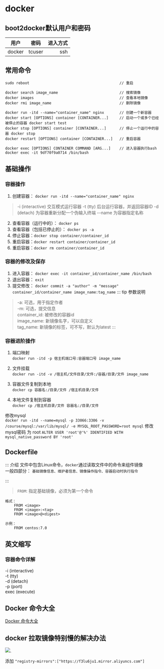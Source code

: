 # docker
## boot2docker默认用户和密码
用户|密码|进入方式
---|:--:|---:
docker|tcuser|ssh

## 常用命令
```
sudo reboot                                         // 重启

docker search image_name                            // 搜索镜像
docker images                                       // 查看本地镜像
docker rmi image_name                               // 删除镜像

docker run -itd --name="container_name" nginx       // 创建一个新容器
docker start [OPTIONS] container [CONTAINER...]     // 启动一个或多个已经被停止的容器 docker start test
docker stop [OPTIONS] container [CONTAINER...]      // 停止一个运行中的容器 docker stop 
docker restart [OPTIONS] container [CONTAINER...]   // 重启容器

docker exec [OPTIONS] CONTAINER COMMAND [ARG...]    // 进入容器执行bash docker exec -it 9df70f9a0714 /bin/bash 
```

## 基础操作
### 容器操作
1. 创建容器： `docker run -itd --name="container_name" nginx`
> -i (interactive) 交互模式运行容器
> -t (tty) 后台运行容器，并返回容器ID
> -d (detach) 为容器重新分配一个伪输入终端
> --name 为容器指定名称
2. 查看容器（运行中的）： `docker ps`
3. 查看容器（包括已停止的）： `docker ps -a`
4. 停止容器：`docker stop container/container_id`
5. 重启容器：`docker restart container/container_id`
6. 重启容器：`docker rm container/container_id`

### 容器的修改及保存
1. 进入容器： `docker exec -it container_id/container_name /bin/bash`
2. 退出容器： `exit`
3. 提交修改： `docker commit -a "author" -m "message" container_id/container_name image_name:tag_name`
::: tip 参数说明
> -a: 可选，用于指定作者  
> -m: 可选，提交信息  
> container_id: 被修改的容器id  
> image_name: 新镜像名字，可以自定义  
> tag_name: 新镜像的标签，可不写，默认为latest
:::

### 容器进阶操作
1. 端口映射  
`docker run -itd -p 宿主机端口号:容器端口号 image_name`

2. 文件挂载  
`docker run -itd -v /宿主机/文件目录/文件:/容器/目录/文件 image_name`

3. 容器文件复制到本地  
`docker cp 容器名:/目录/文件 /宿主机目录/文件`

4. 本地文件复制到容器  
`docker cp /宿主机目录/文件 容器名:/目录/文件`

修改mysql  
`docker run -itd --name=mysql -p 33066:3306 -v /course/mysql:/var/lib/mysql/ -e MYSQL_ROOT_PASSWORD=root mysql`
修改mysql密码  为 root
`ALTER USER 'root'@'%' IDENTIFIED WITH mysql_native_password BY 'root'`

## Dockerfile
::: 介绍
文件中包含Linux命令，`docker`通过读取文件中的命令来组件镜像  
一般四部分： `基础镜像信息、维护者信息、镜像操作指令、容器启动时执行指令`
    
:::
> `FROM`: 指定基础镜像，必须为第一个命令
```
格式： 
    FROM <image>
    FROM <image>:<tag>
    FROM <image>@<digest>

示例：
    FROM centos:7.0
```

  


## 英文缩写
### 容器命令详解
-i (interactive)  
-t (tty)  
-d (detach)  
-p (port)  
exec (execute)

## Docker 命令大全
<a href="https://www.runoob.com/docker/docker-command-manual.html" target="_blank">Docker 命令大全</a>

## docker 拉取镜像特别慢的解决办法
<img src="https://img-blog.csdnimg.cn/20200130143259716.jpg?x-oss-process=image/watermark,type_ZmFuZ3poZW5naGVpdGk,shadow_10,text_aHR0cHM6Ly9ibG9nLmNzZG4ubmV0L3dlaXhpbl8zNjU2MjgwNA==,size_16,color_FFFFFF,t_70" />. 

  添加
```"registry-mirrors":["https://f3lu6ju1.mirror.aliyuncs.com"]```

